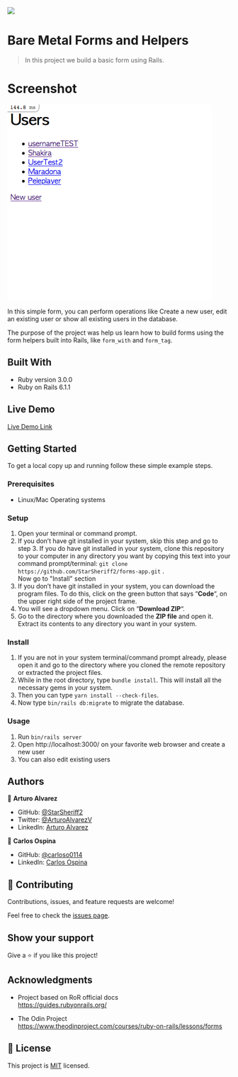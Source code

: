 ![](https://img.shields.io/badge/Microverse-blueviolet)

# Bare Metal Forms and Helpers

> In this project we build a basic form using Rails.
# Screenshot
![screenshot](./app_screenshot.png)

In this simple form, you can perform operations like Create a new user, edit an existing user or show all existing users in the database.

The purpose of the project was help us learn how to build forms using the form helpers built into Rails, like `form_with` and `form_tag`.

## Built With
- Ruby version 3.0.0
- Ruby on Rails 6.1.1

## Live Demo

[Live Demo Link](https://starsheriff2.github.io/forms-app/)


## Getting Started
To get a local copy up and running follow these simple example steps.

### Prerequisites
- Linux/Mac Operating systems

### Setup
1. Open your terminal or command prompt.
2. If you don’t have git installed in your system, skip this step and go to step 3. If you do have git installed in your system, clone this repository to your computer in any directory you want by copying this text into your command prompt/terminal: `git clone https://github.com/StarSheriff2/forms-app.git`  .
<br>Now go to "Install" section
3. If you don’t have git installed in your system, you can download the program files. To do this, click on the green button that says “**Code**“, on the upper right side of the project frame.
4. You will see a dropdown menu. Click on “**Download ZIP**“.
5. Go to the directory where you downloaded the **ZIP file** and open it. Extract its contents to any directory you want in your system.

### Install
1. If you are not in your system terminal/command prompt already, please open it and go to the directory where you cloned the remote repository or extracted the project files.
2. While in the root directory, type `bundle install`. This will install all the necessary gems in your system.
3. Then you can type <code>yarn install --check-files</code>.
4. Now type <code>bin/rails db:migrate</code> to migrate the database.
### Usage
1. Run <code>bin/rails server</code>
2. Open http://localhost:3000/ on your favorite web browser and create a new user
3. You can also edit existing users

## Authors

👤 **Arturo Alvarez**

- GitHub: [@StarSheriff2](https://github.com/StarSheriff2)
- Twitter: [@ArturoAlvarezV ](https://twitter.com/ArturoAlvarezV )
- LinkedIn: [Arturo Alvarez](https://www.linkedin.com/in/arturoalvarezv/)

👤 **Carlos Ospina**

- GitHub: [@carloso0114](https://github.com/carloso0114)
- LinkedIn: [Carlos Ospina](https://www.linkedin.com/in/carlosospina/)

## 🤝 Contributing

Contributions, issues, and feature requests are welcome!

Feel free to check the [issues page](https://github.com/StarSheriff2/forms-app/issues).

## Show your support

Give a ⭐️ if you like this project!

## Acknowledgments

- Project based on RoR official docs <br>
https://guides.rubyonrails.org/

- The Odin Project <br>
https://www.theodinproject.com/courses/ruby-on-rails/lessons/forms
## 📝 License

This project is [MIT](https://github.com/StarSheriff2/forms-app/blob/form-feature/LICENSE) licensed.

